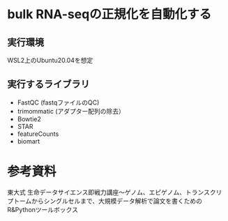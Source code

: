 # bulk RNA-seqの正規化を自動化する

## 実行環境
WSL2上のUbuntu20.04を想定

## 実行するライブラリ
- FastQC (fastqファイルのQC)
- trimommatic (アダプター配列の除去）
- Bowtie2
- STAR
- featureCounts
- biomart

# 参考資料
東大式 生命データサイエンス即戦力講座〜ゲノム、エピゲノム、トランスクリプトームからシングルセルまで、大規模データ解析で論文を書くためのR&Pythonツールボックス
